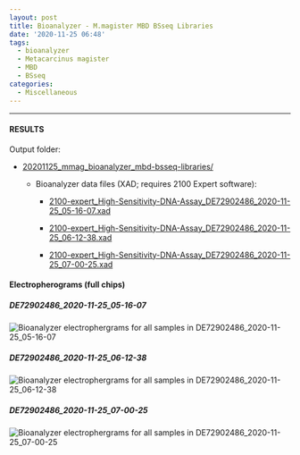 ```yaml
---
layout: post
title: Bioanalyzer - M.magister MBD BSseq Libraries
date: '2020-11-25 06:48'
tags:
  - bioanalyzer
  - Metacarcinus magister
  - MBD
  - BSseq
categories:
  - Miscellaneous
---
```




---

#### RESULTS

Output folder:

- [20201125_mmag_bioanalyzer_mbd-bsseq-libraries/](https://gannet.fish.washington.edu/Atumefaciens/20201125_mmag_bioanalyzer_mbd-bsseq-libraries/)

  - Bioanalyzer data files (XAD; requires 2100 Expert software):

    - [2100-expert_High-Sensitivity-DNA-Assay_DE72902486_2020-11-25_05-16-07.xad](https://gannet.fish.washington.edu/Atumefaciens/20201125_mmag_bioanalyzer_mbd-bsseq-libraries/2100-expert_High-Sensitivity-DNA-Assay_DE72902486_2020-11-25_05-16-07.xad)    

    - [2100-expert_High-Sensitivity-DNA-Assay_DE72902486_2020-11-25_06-12-38.xad](https://gannet.fish.washington.edu/Atumefaciens/20201125_mmag_bioanalyzer_mbd-bsseq-libraries/2100-expert_High-Sensitivity-DNA-Assay_DE72902486_2020-11-25_06-12-38.xad)    

    - [2100-expert_High-Sensitivity-DNA-Assay_DE72902486_2020-11-25_07-00-25.xad](https://gannet.fish.washington.edu/Atumefaciens/20201125_mmag_bioanalyzer_mbd-bsseq-libraries/2100-expert_High-Sensitivity-DNA-Assay_DE72902486_2020-11-25_07-00-25.xad)


#### Electropherograms (full chips)

##### DE72902486_2020-11-25_05-16-07

![Bioanalyzer electrophergrams for all samples in DE72902486_2020-11-25_05-16-07](https://gannet.fish.washington.edu/Atumefaciens/20201125_mmag_bioanalyzer_mbd-bsseq-libraries/2100-expert_High-Sensitivity-DNA-Assay_DE72902486_2020-11-25_05-16-07_EGRAM.png)


##### DE72902486_2020-11-25_06-12-38

![Bioanalyzer electrophergrams for all samples in DE72902486_2020-11-25_06-12-38](https://gannet.fish.washington.edu/Atumefaciens/20201125_mmag_bioanalyzer_mbd-bsseq-libraries/2100-expert_High-Sensitivity-DNA-Assay_DE72902486_2020-11-25_06-12-38_EGRAM.png)


##### DE72902486_2020-11-25_07-00-25

![Bioanalyzer electrophergrams for all samples in DE72902486_2020-11-25_07-00-25](https://gannet.fish.washington.edu/Atumefaciens/20201125_mmag_bioanalyzer_mbd-bsseq-libraries/2100-expert_High-Sensitivity-DNA-Assay_DE72902486_2020-11-25_07-00-25_EGRAM.png)
